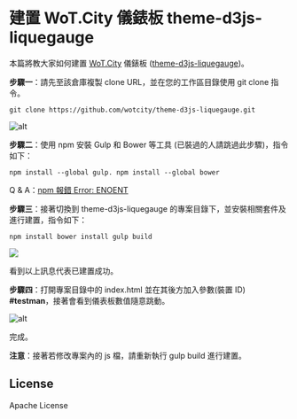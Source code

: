 # 建置 WoT.City 儀錶板 theme-d3js-liquegauge

本篇將教大家如何建置 [WoT.City](https://wotcity.com/) 儀錶板 ([theme-d3js-liquegauge](https://github.com/wotcity/theme-d3js-liquegauge))。

**步驟一**：請先至該倉庫複製 clone URL，並在您的工作區目錄使用 git clone 指令。

`git clone https://github.com/wotcity/theme-d3js-liquegauge.git`

![alt](https://oranwind.s3.amazonaws.com/2015/Oct/1a-1445352970507.png)

**步驟二**：使用 npm 安裝 Gulp 和 Bower 等工具 (已裝過的人請跳過此步驟)，指令如下：

`npm install --global gulp.
 npm install --global bower`

Q & A：[npm 報錯 Error: ENOENT](http://oranwind.org/node-js/)

**步驟三**：接著切換到 theme-d3js-liquegauge 的專案目錄下，並安裝相關套件及進行建置，指令如下：

`npm install
bower install
gulp build`

![](https://oranwind.s3.amazonaws.com/2015/Oct/3-1445353449637.png)

看到以上訊息代表已建置成功。

**步驟四**：打開專案目錄中的 index.html 並在其後方加入參數(裝置 ID) **#testman**，接著會看到儀表板數值隨意跳動。

![alt](https://oranwind.s3.amazonaws.com/2015/Oct/4-1445353699700.png)

完成。

**注意**：接著若修改專案內的 js 檔，請重新執行 gulp build 進行建置。

## License

Apache License
